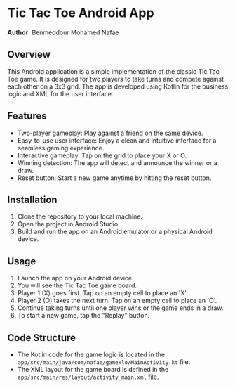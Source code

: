 # Tic Tac Toe Android App

**Author:** Benmeddour Mohamed Nafae
## Overview

This Android application is a simple implementation of the classic Tic Tac Toe game. It is designed for two players to take turns and compete against each other on a 3x3 grid. The app is developed using Kotlin for the business logic and XML for the user interface.

## Features

- Two-player gameplay: Play against a friend on the same device.
- Easy-to-use user interface: Enjoy a clean and intuitive interface for a seamless gaming experience.
- Interactive gameplay: Tap on the grid to place your X or O.
- Winning detection: The app will detect and announce the winner or a draw.
- Reset button: Start a new game anytime by hitting the reset button.

## Installation

1. Clone the repository to your local machine.
2. Open the project in Android Studio.
3. Build and run the app on an Android emulator or a physical Android device.

## Usage

1. Launch the app on your Android device.
2. You will see the Tic Tac Toe game board.
3. Player 1 (X) goes first. Tap on an empty cell to place an 'X'.
4. Player 2 (O) takes the next turn. Tap on an empty cell to place an 'O'.
5. Continue taking turns until one player wins or the game ends in a draw.
6. To start a new game, tap the "Replay" button.

## Code Structure

- The Kotlin code for the game logic is located in the `app/src/main/java/com/nafae/gamexlo/MainActivity.kt` file.
- The XML layout for the game board is defined in the `app/src/main/res/layout/activity_main.xml` file.



